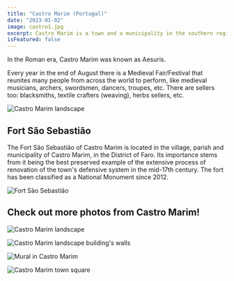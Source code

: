 ```yaml
---
title: "Castro Marim (Portugal)"
date: "2023-01-02"
image: castro1.jpg
excerpt: Castro Marim is a town and a municipality in the southern region of Algarve, in Portugal.
isFeatured: false
---
```


In the Roman era, Castro Marim was known as Aesuris.

Every year in the end of August there is a Medieval Fair/Festival that reunites many people from across the world to perform, like medieval musicians, archers, swordsmen, dancers, troupes, etc. There are sellers too: blacksmiths, textile crafters (weaving), herbs sellers, etc.

![Castro Marim landscape](castro2.jpg)

## Fort São Sebastião

The Fort São Sebastião of Castro Marim is located in the village, parish and municipality of Castro Marim, in the District of Faro.
Its importance stems from it being the best preserved example of the extensive process of renovation of the town's defensive system in the mid-17th century.
The fort has been classified as a National Monument since 2012.

![Fort São Sebastião](castro5.jpg)

## Check out more photos from Castro Marim!

![Castro Marim landscape](castro3.jpg)

![Castro Marim landscape building's walls](castro4.jpg)

![Mural in Castro Marim](castro6.jpg)

![Castro Marim town square](castro7.jpg)
